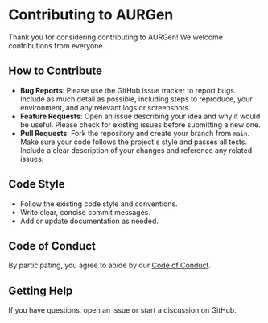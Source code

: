 # Contributing to AURGen

Thank you for considering contributing to AURGen! We welcome contributions from everyone.

## How to Contribute

- **Bug Reports**: Please use the GitHub issue tracker to report bugs. Include as much detail as possible, including steps to reproduce, your environment, and any relevant logs or screenshots.
- **Feature Requests**: Open an issue describing your idea and why it would be useful. Please check for existing issues before submitting a new one.
- **Pull Requests**: Fork the repository and create your branch from `main`. Make sure your code follows the project's style and passes all tests. Include a clear description of your changes and reference any related issues.

## Code Style

- Follow the existing code style and conventions.
- Write clear, concise commit messages.
- Add or update documentation as needed.

## Code of Conduct

By participating, you agree to abide by our [Code of Conduct](CODE_OF_CONDUCT.md).

## Getting Help

If you have questions, open an issue or start a discussion on GitHub. 